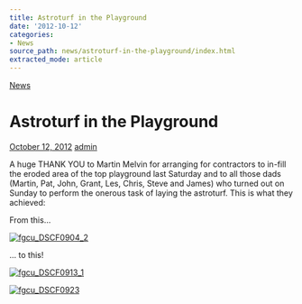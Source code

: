 ```yaml
---
title: Astroturf in the Playground
date: '2012-10-12'
categories:
- News
source_path: news/astroturf-in-the-playground/index.html
extracted_mode: article
---
```

[News](/news/)

# Astroturf in the Playground

[October 12, 2012](/news/astroturf-in-the-playground/) [admin](author/admin/)

A huge THANK YOU to Martin Melvin for arranging for contractors to in-fill the eroded area of the top playground last Saturday and to all those dads (Martin, Pat, John, Grant, Les, Chris, Steve and James) who turned out on Sunday to perform the onerous task of laying the astroturf. This is what they achieved:

From this…

[![](/assets/images/2012/10/fgcu_DSCF0904_2-224x300.jpg "fgcu\_DSCF0904\_2")](/assets/images/2012/10/fgcu_DSCF0904_2.jpg)

… to this!

[![](/assets/images/2012/10/fgcu_DSCF0913_1-224x300.jpg "fgcu\_DSCF0913\_1")](/assets/images/2012/10/fgcu_DSCF0913_1.jpg)

[![](/assets/images/2012/10/fgcu_DSCF0923-224x300.jpg "fgcu\_DSCF0923")](/assets/images/2012/10/fgcu_DSCF0923.jpg)
